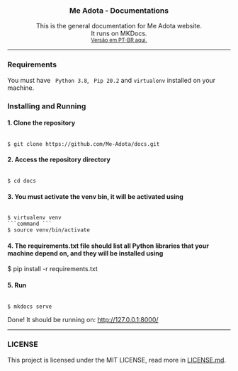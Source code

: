 <h3 align="center"><b>Me Adota - Documentations</b></h3>
<p align="center">
    This is the general documentation for Me Adota website.
    <br>
    It runs on MKDocs.
    <br>
    <small><a href="">Versão em PT-BR aqui.</a></small>
</p>
</div>
<hr>

### Requirements

You must have <code> Python 3.8</code>, <code> Pip 20.2</code> and <code>virtualenv</code> installed on your machine.

### Installing and Running

#### 1. Clone the repository

<code>
$ git clone https://github.com/Me-Adota/docs.git
</code>

#### 2. Access the repository directory

<code>
$ cd docs
</code>

#### 3. You must activate the venv bin, it will be activated using

<code>
$ virtualenv venv
```command ```
$ source venv/bin/activate
</code>

#### 4. The requirements.txt file should list all Python libraries that your machine depend on, and they will be installed using


$ pip install -r requirements.txt


#### 5. Run
<code>
$ mkdocs serve
</code>

Done!
It should be running on: http://127.0.0.1:8000/



<hr>

<h3><b>LICENSE</b></h3>

<p>
    This project is licensed under the MIT LICENSE, read more in <a href="https://github.com/Me-Adota/docs/blob/main/LICENSE">LICENSE.md</a>.
</p>
